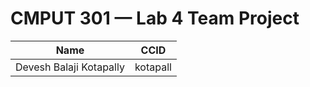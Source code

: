 # CMPUT 301 — Lab 4 Team Project


| Name                       |   CCID   |
|--------------------------- |----------|
| Devesh Balaji Kotapally    | kotapall |

